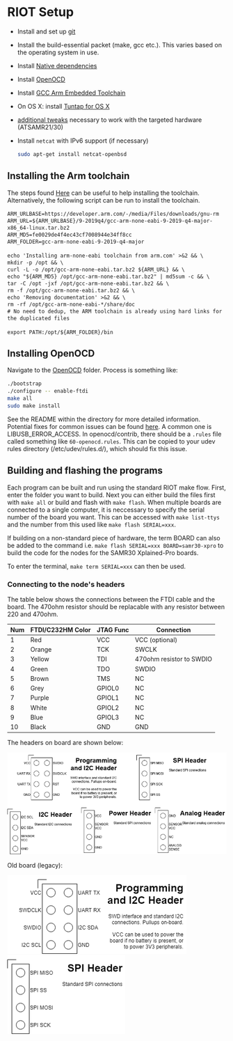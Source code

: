 # RIOT Setup

* Install and set up [git](https://help.github.com/articles/set-up-git/)
* Install the build-essential packet (make, gcc etc.). This varies based on the operating system in use.
* Install [Native dependencies](https://github.com/RIOT-OS/RIOT/wiki/Family:-native#dependencies)
* Install [OpenOCD](https://github.com/RIOT-OS/RIOT/wiki/OpenOCD)
* Install [GCC Arm Embedded Toolchain](https://launchpad.net/gcc-arm-embedded)
* On OS X: install [Tuntap for OS X](http://tuntaposx.sourceforge.net/)
* [additional tweaks](https://github.com/RIOT-OS/RIOT/wiki/Board:-Samr21-xpro) necessary to work with the targeted hardware (ATSAMR21/30)
* Install `netcat` with IPv6 support (if necessary)

  ```bash
  sudo apt-get install netcat-openbsd
  ```

## Installing the Arm toolchain

The steps found [Here](http://watr.li/samr21-dev-setup-ubuntu.html) can be useful to help installing the toolchain. Alternatively, the following script can be run to install the toolchain.

```
ARM_URLBASE=https://developer.arm.com/-/media/Files/downloads/gnu-rm
ARM_URL=${ARM_URLBASE}/9-2019q4/gcc-arm-none-eabi-9-2019-q4-major-x86_64-linux.tar.bz2
ARM_MD5=fe0029de4f4ec43cf7008944e34ff8cc
ARM_FOLDER=gcc-arm-none-eabi-9-2019-q4-major

echo 'Installing arm-none-eabi toolchain from arm.com' >&2 && \
mkdir -p /opt && \
curl -L -o /opt/gcc-arm-none-eabi.tar.bz2 ${ARM_URL} && \
echo "${ARM_MD5} /opt/gcc-arm-none-eabi.tar.bz2" | md5sum -c && \
tar -C /opt -jxf /opt/gcc-arm-none-eabi.tar.bz2 && \
rm -f /opt/gcc-arm-none-eabi.tar.bz2 && \
echo 'Removing documentation' >&2 && \
rm -rf /opt/gcc-arm-none-eabi-*/share/doc
# No need to dedup, the ARM toolchain is already using hard links for the duplicated files

export PATH:/opt/${ARM_FOLDER}/bin
```

## Installing OpenOCD

Navigate to the [OpenOCD](../openocd) folder. 
Process is something like: 

```bash 
./bootstrap 
./configure -- enable-ftdi 
make all 
sudo make install 
``` 

See the README within the directory for more detailed information. Potential fixes for common issues can be found [here](https://github.com/RIOT-OS/RIOT/wiki/OpenOCD). A common one is LIBUSB_ERROR_ACCESS. In openocd/contrib, there should be a `.rules` file called something like `60-openocd.rules`. This can be copied to your udev rules directory (/etc/udev/rules.d/), which should fix this issue.

## Building and flashing the programs

Each program can be built and run using the standard RIOT make flow. First, enter the folder you want to build. Next you can either build the files first with `make all` or build and flash with `make flash`. When multiple boards are connected to a single computer, it is neccessary to specify the serial number of the board you want. This can be accessed with `make list-ttys` and the number from this used like `make flash SERIAL=xxx`.

If building on a non-standard piece of hardware, the term BOARD can also be added to the command i.e. `make flash SERIAL=xxx BOARD=samr30-xpro` to build the code for the nodes for the SAMR30 Xplained-Pro boards.

To enter the terminal, `make term SERIAL=xxx` can then be used.

### Connecting to the node's headers

The table below shows the connections between the FTDI cable and the board. The 470ohm resistor should be replacable with any resistor between 220 and 470ohm.

|Num	|FTDI/C232HM Color	|JTAG Func  |Connection     |
|---  |---                |---        |---            |
|1    |Red	              |VCC        |VCC (optional) |
|2	  |Orange             |TCK        |SWCLK          |
|3    |Yellow             |TDI        |470ohm resistor to SWDIO|
|4    |Green              |TDO        |SWDIO          |
|5    |Brown              |TMS        |NC             |
|6    |Grey               |GPIOL0     |NC             |
|7    |Purple             |GPIOL1     |NC             |
|8    |White              |GPIOL2     |NC             |
|9    |Blue               |GPIOL3     |NC             |
|10 	|Black              |GND 		    |GND            |

The headers on board are shown below:

![New Board Headers](../report/3YPNewHeaders.png )

Old board (legacy):

![Programming and I2C Header](../report/ProgI2CHeader.png) &nbsp;   &nbsp;   &nbsp;   &nbsp; ![SPI Header](../report/SPIHeader.png)




